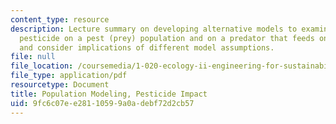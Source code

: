 ```yaml
---
content_type: resource
description: Lecture summary on developing alternative models to examine impacts of
  pesticide on a pest (prey) population and on a predator that feeds on the pest population
  and consider implications of different model assumptions.
file: null
file_location: /coursemedia/1-020-ecology-ii-engineering-for-sustainability-spring-2008/9fc6c07ee28110599a0adebf72d2cb57_lec4.pdf
file_type: application/pdf
resourcetype: Document
title: Population Modeling, Pesticide Impact
uid: 9fc6c07e-e281-1059-9a0a-debf72d2cb57
---
```

